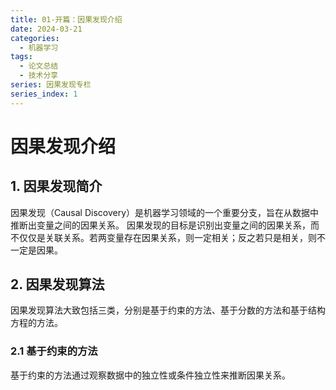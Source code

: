 ```yaml
---
title: 01-开篇：因果发现介绍
date: 2024-03-21
categories: 
  - 机器学习
tags:
  - 论文总结
  - 技术分享
series: 因果发现专栏
series_index: 1
---
```


<meta name="referrer" content="no-referrer" />


# 因果发现介绍
## 1. 因果发现简介
因果发现（Causal Discovery）是机器学习领域的一个重要分支，旨在从数据中推断出变量之间的因果关系。
因果发现的目标是识别出变量之间的因果关系，而不仅仅是关联关系。若两变量存在因果关系，则一定相关；反之若只是相关，则不一定是因果。

## 2. 因果发现算法

因果发现算法大致包括三类，分别是基于约束的方法、基于分数的方法和基于结构方程的方法。
### 2.1 基于约束的方法
基于约束的方法通过观察数据中的独立性或条件独立性来推断因果关系。

